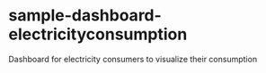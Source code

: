 # sample-dashboard-electricityconsumption
Dashboard for electricity consumers to visualize their consumption
